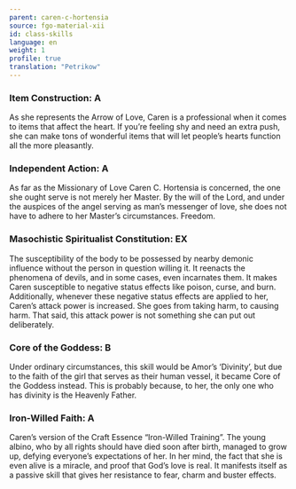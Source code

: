 ```yaml
---
parent: caren-c-hortensia
source: fgo-material-xii
id: class-skills
language: en
weight: 1
profile: true
translation: "Petrikow"
---
```


### Item Construction: A

As she represents the Arrow of Love, Caren is a professional when it comes to items that affect the heart.
If you’re feeling shy and need an extra push, she can make tons of wonderful items that will let people’s hearts function all the more pleasantly.

### Independent Action: A

As far as the Missionary of Love Caren C. Hortensia is concerned, the one she ought serve is not merely her Master.
By the will of the Lord, and under the auspices of the angel serving as man’s messenger of love, she does not have to adhere to her Master’s circumstances. Freedom.

### Masochistic Spiritualist Constitution: EX

The susceptibility of the body to be possessed by nearby demonic influence without the person in question willing it.
It reenacts the phenomena of devils, and in some cases, even incarnates them.
It makes Caren susceptible to negative status effects like poison, curse, and burn.
Additionally, whenever these negative status effects are applied to her, Caren’s attack power is increased. She goes from taking harm, to causing harm.
That said, this attack power is not something she can put out deliberately.

### Core of the Goddess: B

Under ordinary circumstances, this skill would be Amor’s ‘Divinity’, but due to the faith of the girl that serves as their human vessel, it became Core of the Goddess instead.
This is probably because, to her, the only one who has divinity is the Heavenly Father.

### Iron-Willed Faith: A

Caren’s version of the Craft Essence “Iron-Willed Training”.
The young albino, who by all rights should have died soon after birth, managed to grow up, defying everyone’s expectations of her.
In her mind, the fact that she is even alive is a miracle, and proof that God’s love is real.
It manifests itself as a passive skill that gives her resistance to fear, charm and buster effects.
